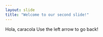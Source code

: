 ```yaml
---
layout: slide
title: "Welcome to our second slide!"
---
```

Hola, caracola
Use the left arrow to go back!
